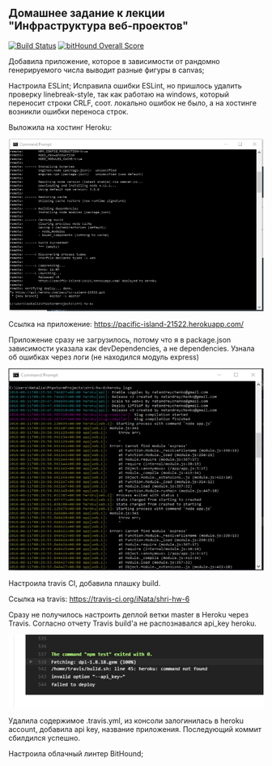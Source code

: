 ## Домашнее задание к лекции "Инфраструктура веб-проектов"

[![Build Status](https://travis-ci.org/iNata/shri-hw-6.svg?branch=master)](https://travis-ci.org/iNata/shri-hw-6)
[![bitHound Overall Score](https://www.bithound.io/github/iNata/shri-hw-6/badges/score.svg)](https://www.bithound.io/github/iNata/shri-hw-6)

Добавила приложение, которое в зависимости от рандомно генерируемого числа выводит разные фигуры в canvas;

Настроила ESLint; 
Исправила ошибки ESLint, но пришлось удалить проверку linebreak-style, так как работаю на windows, который переносит
строки CRLF, соот. локально ошибок не было, а на хостинге возникли ошибки переноса строк.

Выложила на хостинг Heroku:

![Скриншот deploy to heroku](img/prtScreen1.jpg)

Ссылка на приложение: https://pacific-island-21522.herokuapp.com/

Приложение сразу не загрузилось, потому что я в package.json зависимости указала как devDependencies, а не dependencies.
Узнала об ошибках через логи (не находился модуль express)

![Скриншот heroku logs ](img/prtScreen2.jpg)

Настроила travis CI, добавила плашку build.

Ссылка на travis: https://travis-ci.org/iNata/shri-hw-6

Сразу не получилось настроить деплой ветки master в Heroku через Travis. Согласно отчету Travis build'а не распознавался
api_key heroku. 
 
![Скриншот travis build history report](img/prtScreen3.jpg)

Удалила содержимое .travis.yml, из консоли залогинилась в heroku account, добавила api key, название приложения. Последующий 
коммит сбилдился успешно.

Настроила облачный линтер BitHound;